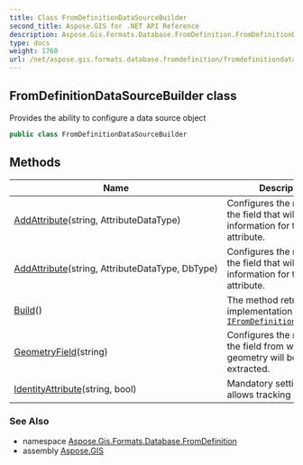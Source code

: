 ```yaml
---
title: Class FromDefinitionDataSourceBuilder
second_title: Aspose.GIS for .NET API Reference
description: Aspose.Gis.Formats.Database.FromDefinition.FromDefinitionDataSourceBuilder class. Provides the ability to configure a data source object
type: docs
weight: 1760
url: /net/aspose.gis.formats.database.fromdefinition/fromdefinitiondatasourcebuilder/
---
```

## FromDefinitionDataSourceBuilder class

Provides the ability to configure a data source object

```csharp
public class FromDefinitionDataSourceBuilder
```

## Methods

| Name | Description |
| --- | --- |
| [AddAttribute](../../aspose.gis.formats.database.fromdefinition/fromdefinitiondatasourcebuilder/addattribute/#addattribute)(string, AttributeDataType) | Configures the name of the field that will contain information for the feature attribute. |
| [AddAttribute](../../aspose.gis.formats.database.fromdefinition/fromdefinitiondatasourcebuilder/addattribute/#addattribute_1)(string, AttributeDataType, DbType) | Configures the name of the field that will contain information for the feature attribute. |
| [Build](../../aspose.gis.formats.database.fromdefinition/fromdefinitiondatasourcebuilder/build/)() | The method retrieves an implementation of the [`IFromDefinitionDataSource`](../ifromdefinitiondatasource/) |
| [GeometryField](../../aspose.gis.formats.database.fromdefinition/fromdefinitiondatasourcebuilder/geometryfield/)(string) | Configures the name of the field from which the geometry will be extracted. |
| [IdentityAttribute](../../aspose.gis.formats.database.fromdefinition/fromdefinitiondatasourcebuilder/identityattribute/)(string, bool) | Mandatory setting that allows tracking changes. |

### See Also

* namespace [Aspose.Gis.Formats.Database.FromDefinition](../../aspose.gis.formats.database.fromdefinition/)
* assembly [Aspose.GIS](../../)


